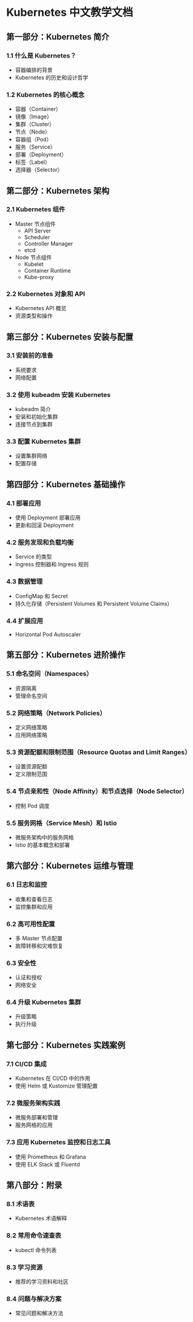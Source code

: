 # Kubernetes 中文教学文档

## 第一部分：Kubernetes 简介

### 1.1 什么是 Kubernetes？

- 容器编排的背景
- Kubernetes 的历史和设计哲学

### 1.2 Kubernetes 的核心概念

- 容器（Container）
- 镜像（Image）
- 集群（Cluster）
- 节点（Node）
- 容器组（Pod）
- 服务（Service）
- 部署（Deployment）
- 标签（Label）
- 选择器（Selector）

## 第二部分：Kubernetes 架构

### 2.1 Kubernetes 组件

- Master 节点组件
  - API Server
  - Scheduler
  - Controller Manager
  - etcd
- Node 节点组件
  - Kubelet
  - Container Runtime
  - Kube-proxy

### 2.2 Kubernetes 对象和 API

- Kubernetes API 概览
- 资源类型和操作

## 第三部分：Kubernetes 安装与配置

### 3.1 安装前的准备

- 系统要求
- 网络配置

### 3.2 使用 kubeadm 安装 Kubernetes

- kubeadm 简介
- 安装和初始化集群
- 连接节点到集群

### 3.3 配置 Kubernetes 集群

- 设置集群网络
- 配置存储

## 第四部分：Kubernetes 基础操作

### 4.1 部署应用

- 使用 Deployment 部署应用
- 更新和回滚 Deployment

### 4.2 服务发现和负载均衡

- Service 的类型
- Ingress 控制器和 Ingress 规则

### 4.3 数据管理

- ConfigMap 和 Secret
- 持久化存储（Persistent Volumes 和 Persistent Volume Claims）

### 4.4 扩展应用

- Horizontal Pod Autoscaler

## 第五部分：Kubernetes 进阶操作

### 5.1 命名空间（Namespaces）

- 资源隔离
- 管理命名空间

### 5.2 网络策略（Network Policies）

- 定义网络策略
- 应用网络策略

### 5.3 资源配额和限制范围（Resource Quotas and Limit Ranges）

- 设置资源配额
- 定义限制范围

### 5.4 节点亲和性（Node Affinity）和节点选择（Node Selector）

- 控制 Pod 调度

### 5.5 服务网格（Service Mesh）和 Istio

- 微服务架构中的服务网格
- Istio 的基本概念和部署

## 第六部分：Kubernetes 运维与管理

### 6.1 日志和监控

- 收集和查看日志
- 监控集群和应用

### 6.2 高可用性配置

- 多 Master 节点配置
- 故障转移和灾难恢复

### 6.3 安全性

- 认证和授权
- 网络安全

### 6.4 升级 Kubernetes 集群

- 升级策略
- 执行升级

## 第七部分：Kubernetes 实践案例

### 7.1 CI/CD 集成

- Kubernetes 在 CI/CD 中的作用
- 使用 Helm 或 Kustomize 管理配置

### 7.2 微服务架构实践

- 微服务部署和管理
- 服务网格的应用

### 7.3 应用 Kubernetes 监控和日志工具

- 使用 Prometheus 和 Grafana
- 使用 ELK Stack 或 Fluentd

## 第八部分：附录

### 8.1 术语表

- Kubernetes 术语解释

### 8.2 常用命令速查表

- kubectl 命令列表

### 8.3 学习资源

- 推荐的学习资料和社区

### 8.4 问题与解决方案

- 常见问题和解决方法
